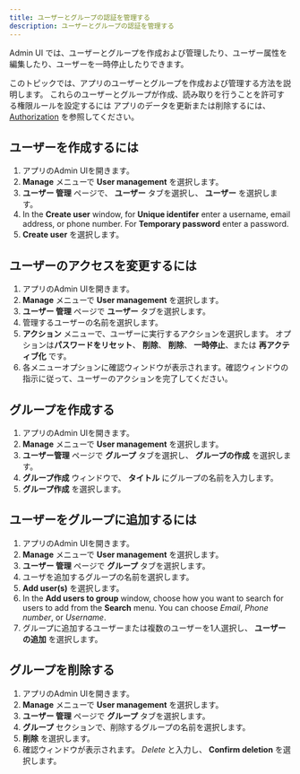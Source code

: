 ```yaml
---
title: ユーザーとグループの認証を管理する
description: ユーザーとグループの認証を管理する
---
```


Admin UI では、ユーザーとグループを作成および管理したり、ユーザー属性を編集したり、ユーザーを一時停止したりできます。

このトピックでは、アプリのユーザーとグループを作成および管理する方法を説明します。 これらのユーザーとグループが作成、読み取りを行うことを許可する権限ルールを設定するには アプリのデータを更新または削除するには、 [Authorization](~/console/authz/authorization.md) を参照してください。

## ユーザーを作成するには
1. アプリのAdmin UIを開きます。
2. **Manage** メニューで **User management** を選択します。
3. **ユーザー 管理** ページで、 **ユーザー** タブを選択し、 **ユーザー** を選択します。
4. In the **Create user** window, for **Unique identifer** enter a username, email address, or phone number. For **Temporary password** enter a password.
5. **Create user** を選択します。

## ユーザーのアクセスを変更するには
1. アプリのAdmin UIを開きます。
2. **Manage** メニューで **User management** を選択します。
3. **ユーザー 管理** ページで **ユーザー** タブを選択します。
4. 管理するユーザーの名前を選択します。
5. **アクション** メニューで、ユーザーに実行するアクションを選択します。 オプションは**パスワードをリセット**、 **削除**、 **削除**、 **一時停止**、または **再アクティブ化** です。
6. 各メニューオプションに確認ウィンドウが表示されます。確認ウィンドウの指示に従って、ユーザーのアクションを完了してください。

## グループを作成する
1. アプリのAdmin UIを開きます。
2. **Manage** メニューで **User management** を選択します。
3. **ユーザー管理** ページで **グループ** タブを選択し、 **グループの作成** を選択します。
4. **グループ作成** ウィンドウで、 **タイトル** にグループの名前を入力します。
5. **グループ作成** を選択します。

## ユーザーをグループに追加するには
1. アプリのAdmin UIを開きます。
2. **Manage** メニューで **User management** を選択します。
3. **ユーザー 管理** ページで **グループ** タブを選択します。
4. ユーザを追加するグループの名前を選択します。
5. **Add user(s)** を選択します。
6. In the **Add users to group** window, choose how you want to search for users to add from the **Search** menu. You can choose *Email*, *Phone number*, or *Username*.
7. グループに追加するユーザーまたは複数のユーザーを1人選択し、 **ユーザーの追加** を選択します。

## グループを削除する
1. アプリのAdmin UIを開きます。
2. **Manage** メニューで **User management** を選択します。
3. **ユーザー 管理** ページで **グループ** タブを選択します。
4. **グループ** セクションで、削除するグループの名前を選択します。
5. **削除** を選択します。
6. 確認ウィンドウが表示されます。 *Delete* と入力し、 **Confirm deletion** を選択します。


